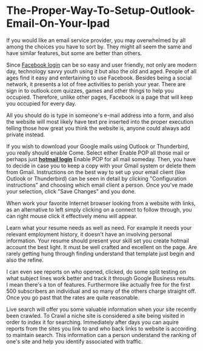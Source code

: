 # The-Proper-Way-To-Setup-Outlook-Email-On-Your-Ipad
If you would like an email service provider, you may overwhelmed by all among the choices you have to sort by. They might all seem the same and have similar features, but some are better than others.

Since [Facebook login](https://facebook.com) can be so easy and user friendly, not only are modern day, technology savvy youth using it but also the old and aged. People of all ages find it easy and entertaining to use Facebook. Besides being a social network, it presents a lot of free activities to perish your year. There are sign in to outlook.com quizzes, games and other things to help you occupied. Therefore, unlike other pages, Facebook is a page that will keep you occupied for every day.


All you should do is type in someone's e-mail address into a form, and also the website will most likely have text pre inserted into the proper execution telling those how great you think the website is, anyone could always add private instead.

If you wish to download your Google mails using Outlook or Thunderbird, you really should enable Come. Select either Enable POP all those mail or perhaps just [**hotmail login**](https://scalar.usc.edu/anvc/hotmail/hotmail-login.html) Enable POP for all mail someday. Then, you have to decide in case you to keep a copy with your Gmail system or delete them from Gmail. Instructions on the best way to set up your email client (like Outlook or Thunderbird) can be seen in detail by clicking "Configuration instructions" and choosing which email client a person. Once you've made your selection, click "Save Changes" and you done.

When work your favorite Internet browser looking from a website with links, as an alternative to left simply clicking on a connect to follow through, you can right mouse click it effectively menu will appear.

Learn what your resume needs as well as need. For example it needs your relevant employment history, it doesn't have an involving personal information. Your resume should present your skill set you create hotmail account the best light. It must be well crafted and excellent on the page. Are rarely getting hung through finding understand that template just begin and also the refine.

I can even see reports on who opened, clicked, do some split testing on what subject lines work better and track it through Google Business results. I mean there's a ton of features. Furthermore like actually free for the first 500 subscribers an individual and so many of the others charge straight off. Once you go past that the rates are quite reasonable.

Live search will offer you some valuable information when your site recently been crawled. To Crawl a niche site is considered a site being visited in order to index it for searching. Immediately after days you can aquire reports from the sites you link to and who back links to website is according to maintain search. This information can a person understand the ranking of one's site and help you identify associated with traffic.

